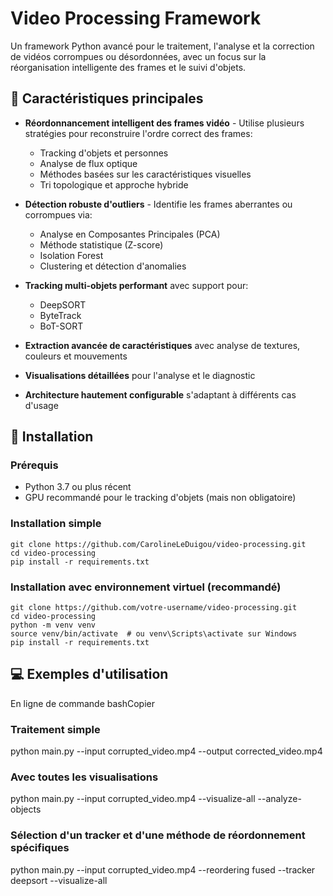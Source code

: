 # Video Processing Framework

Un framework Python avancé pour le traitement, l'analyse et la correction de vidéos corrompues ou désordonnées, avec un focus sur la réorganisation intelligente des frames et le suivi d'objets.


## 🌟 Caractéristiques principales

- **Réordonnancement intelligent des frames vidéo** - Utilise plusieurs stratégies pour reconstruire l'ordre correct des frames:
  - Tracking d'objets et personnes
  - Analyse de flux optique 
  - Méthodes basées sur les caractéristiques visuelles
  - Tri topologique et approche hybride

- **Détection robuste d'outliers** - Identifie les frames aberrantes ou corrompues via:
  - Analyse en Composantes Principales (PCA)
  - Méthode statistique (Z-score)
  - Isolation Forest
  - Clustering et détection d'anomalies

- **Tracking multi-objets performant** avec support pour:
  - DeepSORT
  - ByteTrack
  - BoT-SORT

- **Extraction avancée de caractéristiques** avec analyse de textures, couleurs et mouvements

- **Visualisations détaillées** pour l'analyse et le diagnostic

- **Architecture hautement configurable** s'adaptant à différents cas d'usage
  

## 🔧 Installation

### Prérequis
- Python 3.7 ou plus récent
- GPU recommandé pour le tracking d'objets (mais non obligatoire)

### Installation simple
```
git clone https://github.com/CarolineLeDuigou/video-processing.git
cd video-processing
pip install -r requirements.txt
```

### Installation avec environnement virtuel (recommandé)
```
git clone https://github.com/votre-username/video-processing.git
cd video-processing
python -m venv venv
source venv/bin/activate  # ou venv\Scripts\activate sur Windows
pip install -r requirements.txt
```

## 💻 Exemples d'utilisation
En ligne de commande
bashCopier
### Traitement simple
python main.py --input corrupted_video.mp4 --output corrected_video.mp4

### Avec toutes les visualisations
python main.py --input corrupted_video.mp4 --visualize-all --analyze-objects

### Sélection d'un tracker et d'une méthode de réordonnement spécifiques
python main.py --input corrupted_video.mp4 --reordering fused --tracker deepsort --visualize-all 

